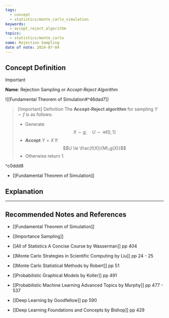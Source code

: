 ```yaml
---
tags:
  - concept
  - statistics/monte_carlo_simulation
keywords:
  - accept_reject_algorithm
topics:
  - statistics/monte_carlo
name: Rejection Sampling
date of note: 2024-07-04
---
```


## Concept Definition

>[!important]
>**Name**: Rejection Sampling or *Accept-Reject Algorithm*


![[Fundamental Theorem of Simulation#^46dad7]]

>[!important] Definition
>The **Accept-Reject algorithm** for sampling $Y \sim f$ is as follows:
>- Generate $$X \sim g, \quad U \sim \mathcal{U}[0,1]$$
>- **Accept** $Y = X$ If $$U \le \frac{f(X)}{M\,g(X)}$$
>- Otherwise return $1$.

^c0ddd8

- [[Fundamental Theorem of Simulation]]




## Explanation





-----------
##  Recommended Notes and References

- [[Fundamental Theorem of Simulation]]
- [[Importance Sampling]]


- [[All of Statistics A Concise Course by Wasserman]] pp 404
- [[Monte Carlo Strategies in Scientific Computing by Liu]] pp 24 - 25
- [[Monte Carlo Statistical Methods by Robert]] pp 51



- [[Probabilistic Graphical Models by Koller]] pp 491
- [[Probabilistic Machine Learning Advanced Topics by Murphy]] pp 477 - 537
- [[Deep Learning by Goodfellow]] pp 590
- [[Deep Learning Foundations and Concepts by Bishop]] pp 429